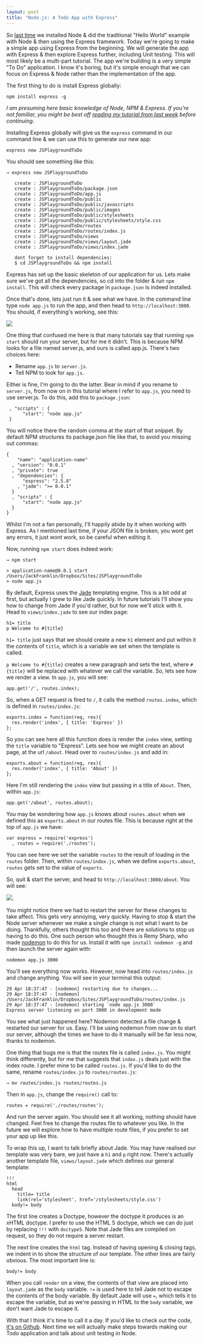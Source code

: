 ```yaml
---
layout: post
title: "Node.js: A Todo App with Express"
---
```


So [last time](http://javascriptplayground.com/blog/2012/04/beginning-node-js-express-tutorial) we installed Node & did the traditional "Hello World" example with Node & then using the Express framework. Today we're going to make a simple app using Express from the beginning. We will generate the app with Express & then explore Express further, including Unit testing. This will most likely be a multi-part tutorial. The app we're building is a very simple "To Do" application. I know it's boring, but it's simple enough that we can focus on Express & Node rather than the implementation of the app. 

The first thing to do is install Express globally:

	npm install express -g
	
_I am presuming here basic knowledge of Node, NPM & Express. If you're not familiar, you might be best off [reading my tutorial from last week](http://javascriptplayground.com/blog/2012/04/beginning-node-js-express-tutorial) before continuing_.

Installing Express globally will give us the `express` command in our command line & we can use this to generate our new app:

	express new JSPlaygroundToDo
	
You should see something like this:
	
	→ express new JSPlaygroundToDo
	
	   create : JSPlaygroundToDo
	   create : JSPlaygroundToDo/package.json
	   create : JSPlaygroundToDo/app.js
	   create : JSPlaygroundToDo/public
	   create : JSPlaygroundToDo/public/javascripts
	   create : JSPlaygroundToDo/public/images
	   create : JSPlaygroundToDo/public/stylesheets
	   create : JSPlaygroundToDo/public/stylesheets/style.css
	   create : JSPlaygroundToDo/routes
	   create : JSPlaygroundToDo/routes/index.js
	   create : JSPlaygroundToDo/views
	   create : JSPlaygroundToDo/views/layout.jade
	   create : JSPlaygroundToDo/views/index.jade
	
	   dont forget to install dependencies:
	   $ cd JSPlaygroundToDo && npm install
	   
Express has set up the basic skeleton of our application for us. Lets make sure we've got all the dependencies, so cd into the folder & run `npm install`. This will check every package in `package.json` is indeed installed.

Once that's done, lets just run it & see what we have. In the command line type `node app.js` to run the app, and then head to `http://localhost:3000`. You should, if everything's working, see this:

![](http://cl.ly/3P2u133L0v2C3J3M1A2Y/Screen%20Shot%202012-04-29%20at%2017.38.26.png) 

One thing that confused me here is that many tutorials say that running `npm start` should run your server, but for me it didn't. This is because NPM looks for a file named server.js, and ours is called app.js. There's two choices here:

* Rename `app.js` to `server.js`.
* Tell NPM to look for `app.js`.

Either is fine, I'm going to do the latter. Bear in mind if you rename to `server.js`, from now on in this tutorial where I refer to `app.js`, you need to use server.js. To do this, add this to `package.json`:

	 , "scripts" : {
	      "start": "node app.js"
	 }
	 
You will notice there the random comma at the start of that snippet. By default NPM structures its package.json file like that, to avoid you missing out commas:

	{
	    "name": "application-name"
	  , "version": "0.0.1"
	  , "private": true
	  , "dependencies": {
	      "express": "2.5.8"
	    , "jade": ">= 0.0.1"
	  }
	  , "scripts" : {
	      "start": "node app.js"
	  }
	}
	
Whilst I'm not a fan personally, I'll happily abide by it when working with Express. As I mentioned last time, if your JSON file is broken, you wont get any errors, it just wont work, so be careful when editing it.

Now, running `npm start` does indeed work:

	→ npm start
	
	> application-name@0.0.1 start /Users/JackFranklin/Dropbox/Sites/JSPlaygroundToDo
	> node app.js
	
By default, Express uses the [Jade](http://jade-lang.com/) templating engine. This is a bit odd at first, but actually I grew to like Jade quickly. In future tutorials I'll show you how to change from Jade if you'd rather, but for now we'll stick with it. Head to `views/index.jade` to see our index page:
	
	h1= title
	p Welcome to #{title}
	
`h1= title` just says that we should create a new `h1` element and put within it the contents of `title`, which is a variable we set when the template is called.

`p Welcome to #{title}` creates a new paragraph and sets the text, where `#{title}` will be replaced with whatever we call the variable. So, lets see how we render a view. In `app.js`, you will see:

	app.get('/', routes.index);
	
So, when a GET request is fired to `/`, it calls the method `routes.index`, which is defined in `routes/index.js`:

	exports.index = function(req, res){
	  res.render('index', { title: 'Express' })
	};
	
So you can see here all this function does is render the `index` view, setting the `title` variable to "Express". Lets see how we might create an about page, at the url `/about`. Head over to `routes/index.js` and add in:

	exports.about = function(req, res){
	  res.render('index', { title: 'About' })
	};
	
Here I'm still rendering the `index` view but passing in a title of `About`. Then, within `app.js`:

	app.get('/about', routes.about);
	
You may be wondering how `app.js` knows about `routes.about` when we defined this as `exports.about` in our routes file. This is because right at the top of `app.js` we have:
	
	var express = require('express')
	  , routes = require('./routes');
	  
You can see here we set the variable `routes` to the result of loading in the `routes` folder. Then, within `routes/index.js`, when we define `exports.about`, `routes` gets set to the value of `exports`.

So, quit & start the server, and head to `http://localhost:3000/about`. You will see:

![](http://cl.ly/1g2r340j3H0e0p160F1y/Screen%20Shot%202012-04-29%20at%2018.34.36.png).

You might notice there we had to restart the server for these changes to take affect. This gets very annoying, very quickly. Having to stop & start the Node server whenever we make a single change is not what I want to be doing. Thankfully, others thought this too and there are solutions to stop us having to do this. One such person who thought this is Remy Sharp, who made [nodemon](http://remysharp.com/2010/10/12/nodejs-rapid-development-nodemon/) to do this for us. Install it with `npm install nodemon -g` and then launch the server again with:

	nodemon app.js 3000
	
You'll see everything now works. However, now head into `routes/index.js` and change anything. You will see in your terminal this output:

	29 Apr 18:37:47 - [nodemon] restarting due to changes...
	29 Apr 18:37:47 - [nodemon] /Users/JackFranklin/Dropbox/Sites/JSPlaygroundToDo/routes/index.js
	29 Apr 18:37:47 - [nodemon] starting `node app.js 3000`
	Express server listening on port 3000 in development mode
	
You see what just happened here? Nodemon detected a file change & restarted our server for us. Easy. I'll be using nodemon from now on to start our server, although the times we have to do it manually will be far less now, thanks to nodemon.

One thing that bugs me is that the routes file is called `index.js`. You might think differently, but for me that suggests that `index.js` deals just with the index route. I prefer mine to be called `routes.js`. If you'd like to do the same, rename `routes/index.js` to `routes/routes.js`:

	→ mv routes/index.js routes/routes.js
	
Then in `app.js`, change the `require()` call to:

	routes = require('./routes/routes');
	
And run the server again. You should see it all working, nothing should have changed. Feel free to change the routes file to whatever you like. In the future we will explore how to have multiple route files, if you prefer to set your app up like this.

To wrap this up, I want to talk briefly about Jade. You may have realised our template was very bare, we just have a `h1` and `p` right now. There's actually another template file, `views/layout.jade` which defines our general template:

	!!!
	html
	  head
	    title= title
	    link(rel='stylesheet', href='/stylesheets/style.css')
	  body!= body

The first line creates a Doctype, however the doctype it produces is an xHTML doctype. I prefer to use the HTML 5 doctype, which we can do just by replacing `!!!` with `doctype5`. Note that Jade files are compiled on request, so they do not require a server restart.

The next line creates the `html` tag. Instead of having opening & closing tags, we indent in to show the structure of our template. The other lines are fairly obvious. The most important line is:

	body!= body
	
When you call `render` on a view, the contents of that view are placed into `layout.jade` as the `body` variable. `!=` is used here to tell Jade not to escape the contents of the body variable. By default Jade will use `=`, which tells it to escape the variable, but as we're passing in HTML to the `body` variable, we don't want Jade to escape it.

With that I think it's time to call it a day. If you'd like to check out the code, [it's on Github](https://github.com/jackfranklin/node-todo). Next time we will actually make steps towards making our Todo application and talk about unit testing in Node.
